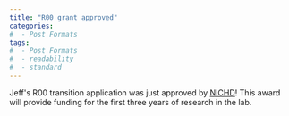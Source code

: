 ```yaml
---
title: "R00 grant approved"
categories:
#  - Post Formats
tags:
#  - Post Formats
#  - readability
#  - standard
---
```

Jeff's R00 transition application was just approved by [NICHD](https://www.nichd.nih.gov/)! This award will provide funding for the first three years of research in the lab.
